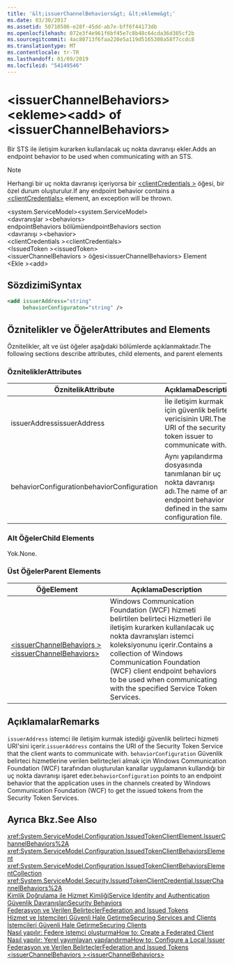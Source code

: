 ```yaml
---
title: '&lt;issuerChannelBehaviors&gt; &lt;ekleme&gt;'
ms.date: 03/30/2017
ms.assetid: 50710506-e28f-45dd-ab7e-bff6f44173db
ms.openlocfilehash: 072e3f4e961f6bf45e7c8b48c64cda36d385cf2b
ms.sourcegitcommit: 4ac80713f6faa220e5a119d5165308a58f7ccdc8
ms.translationtype: MT
ms.contentlocale: tr-TR
ms.lasthandoff: 01/09/2019
ms.locfileid: "54149546"
---
```

# <a name="ltaddgt-of-ltissuerchannelbehaviorsgt"></a><span data-ttu-id="b5a30-102">&lt;issuerChannelBehaviors&gt; &lt;ekleme&gt;</span><span class="sxs-lookup"><span data-stu-id="b5a30-102">&lt;add&gt; of &lt;issuerChannelBehaviors&gt;</span></span>
<span data-ttu-id="b5a30-103">Bir STS ile iletişim kurarken kullanılacak uç nokta davranışı ekler.</span><span class="sxs-lookup"><span data-stu-id="b5a30-103">Adds an endpoint behavior to be used when communicating with an STS.</span></span>  
  
> [!NOTE]
>  <span data-ttu-id="b5a30-104">Herhangi bir uç nokta davranışı içeriyorsa bir [ \<clientCredentials >](../../../../../docs/framework/configure-apps/file-schema/wcf/clientcredentials.md) öğesi, bir özel durum oluşturulur.</span><span class="sxs-lookup"><span data-stu-id="b5a30-104">If any endpoint behavior contains a [\<clientCredentials>](../../../../../docs/framework/configure-apps/file-schema/wcf/clientcredentials.md) element, an exception will be thrown.</span></span>  
  
 <span data-ttu-id="b5a30-105">\<system.ServiceModel></span><span class="sxs-lookup"><span data-stu-id="b5a30-105">\<system.ServiceModel></span></span>  
<span data-ttu-id="b5a30-106">\<davranışlar ></span><span class="sxs-lookup"><span data-stu-id="b5a30-106">\<behaviors></span></span>  
<span data-ttu-id="b5a30-107">endpointBehaviors bölümü</span><span class="sxs-lookup"><span data-stu-id="b5a30-107">endpointBehaviors section</span></span>  
<span data-ttu-id="b5a30-108">\<davranışı ></span><span class="sxs-lookup"><span data-stu-id="b5a30-108">\<behavior></span></span>  
<span data-ttu-id="b5a30-109">\<clientCredentials ></span><span class="sxs-lookup"><span data-stu-id="b5a30-109">\<clientCredentials></span></span>  
<span data-ttu-id="b5a30-110">\<IssuedToken ></span><span class="sxs-lookup"><span data-stu-id="b5a30-110">\<issuedToken></span></span>  
<span data-ttu-id="b5a30-111">\<issuerChannelBehaviors > öğesi</span><span class="sxs-lookup"><span data-stu-id="b5a30-111">\<issuerChannelBehaviors> Element</span></span>  
<span data-ttu-id="b5a30-112">\<Ekle ></span><span class="sxs-lookup"><span data-stu-id="b5a30-112">\<add></span></span>  
  
## <a name="syntax"></a><span data-ttu-id="b5a30-113">Sözdizimi</span><span class="sxs-lookup"><span data-stu-id="b5a30-113">Syntax</span></span>  
  
```xml  
<add issuerAddress="string"
     behaviorConfiguraton="string" />
```  
  
## <a name="attributes-and-elements"></a><span data-ttu-id="b5a30-114">Öznitelikler ve Öğeler</span><span class="sxs-lookup"><span data-stu-id="b5a30-114">Attributes and Elements</span></span>  
 <span data-ttu-id="b5a30-115">Öznitelikler, alt ve üst öğeler aşağıdaki bölümlerde açıklanmaktadır.</span><span class="sxs-lookup"><span data-stu-id="b5a30-115">The following sections describe attributes, child elements, and parent elements</span></span>  
  
### <a name="attributes"></a><span data-ttu-id="b5a30-116">Öznitelikler</span><span class="sxs-lookup"><span data-stu-id="b5a30-116">Attributes</span></span>  
  
|<span data-ttu-id="b5a30-117">Öznitelik</span><span class="sxs-lookup"><span data-stu-id="b5a30-117">Attribute</span></span>|<span data-ttu-id="b5a30-118">Açıklama</span><span class="sxs-lookup"><span data-stu-id="b5a30-118">Description</span></span>|  
|---------------|-----------------|  
|<span data-ttu-id="b5a30-119">issuerAddress</span><span class="sxs-lookup"><span data-stu-id="b5a30-119">issuerAddress</span></span>|<span data-ttu-id="b5a30-120">İle iletişim kurmak için güvenlik belirteci vericisinin URI.</span><span class="sxs-lookup"><span data-stu-id="b5a30-120">The URI of the security token issuer to communicate with.</span></span>|  
|<span data-ttu-id="b5a30-121">behaviorConfiguration</span><span class="sxs-lookup"><span data-stu-id="b5a30-121">behaviorConfiguration</span></span>|<span data-ttu-id="b5a30-122">Aynı yapılandırma dosyasında tanımlanan bir uç nokta davranışı adı.</span><span class="sxs-lookup"><span data-stu-id="b5a30-122">The name of an endpoint behavior defined in the same configuration file.</span></span>|  
  
### <a name="child-elements"></a><span data-ttu-id="b5a30-123">Alt Öğeler</span><span class="sxs-lookup"><span data-stu-id="b5a30-123">Child Elements</span></span>  
 <span data-ttu-id="b5a30-124">Yok.</span><span class="sxs-lookup"><span data-stu-id="b5a30-124">None.</span></span>  
  
### <a name="parent-elements"></a><span data-ttu-id="b5a30-125">Üst Öğeler</span><span class="sxs-lookup"><span data-stu-id="b5a30-125">Parent Elements</span></span>  
  
|<span data-ttu-id="b5a30-126">Öğe</span><span class="sxs-lookup"><span data-stu-id="b5a30-126">Element</span></span>|<span data-ttu-id="b5a30-127">Açıklama</span><span class="sxs-lookup"><span data-stu-id="b5a30-127">Description</span></span>|  
|-------------|-----------------|  
|[<span data-ttu-id="b5a30-128">\<issuerChannelBehaviors ></span><span class="sxs-lookup"><span data-stu-id="b5a30-128">\<issuerChannelBehaviors></span></span>](../../../../../docs/framework/configure-apps/file-schema/wcf/issuerchannelbehaviors-element.md)|<span data-ttu-id="b5a30-129">Windows Communication Foundation (WCF) hizmeti belirtilen belirteci Hizmetleri ile iletişim kurarken kullanılacak uç nokta davranışları istemci koleksiyonunu içerir.</span><span class="sxs-lookup"><span data-stu-id="b5a30-129">Contains a collection of Windows Communication Foundation (WCF) client endpoint behaviors to be used when communicating with the specified Service Token Services.</span></span>|  
  
## <a name="remarks"></a><span data-ttu-id="b5a30-130">Açıklamalar</span><span class="sxs-lookup"><span data-stu-id="b5a30-130">Remarks</span></span>  
 <span data-ttu-id="b5a30-131">`issuerAddress` istemci ile iletişim kurmak istediği güvenlik belirteci hizmeti URI'sini içerir.</span><span class="sxs-lookup"><span data-stu-id="b5a30-131">`issuerAddress` contains the URI of the Security Token Service that the client wants to communicate with.</span></span> <span data-ttu-id="b5a30-132">`behaviorConfiguration` Güvenlik belirteci hizmetlerine verilen belirteçleri almak için Windows Communication Foundation (WCF) tarafından oluşturulan kanallar uygulamanın kullandığı bir uç nokta davranışı işaret eder.</span><span class="sxs-lookup"><span data-stu-id="b5a30-132">`behaviorConfiguration` points to an endpoint behavior that the application uses in the channels created by Windows Communication Foundation (WCF) to get the issued tokens from the Security Token Services.</span></span>  
  
## <a name="see-also"></a><span data-ttu-id="b5a30-133">Ayrıca Bkz.</span><span class="sxs-lookup"><span data-stu-id="b5a30-133">See Also</span></span>  
 <xref:System.ServiceModel.Configuration.IssuedTokenClientElement.IssuerChannelBehaviors%2A>  
 <xref:System.ServiceModel.Configuration.IssuedTokenClientBehaviorsElement>  
 <xref:System.ServiceModel.Configuration.IssuedTokenClientBehaviorsElementCollection>  
 <xref:System.ServiceModel.Security.IssuedTokenClientCredential.IssuerChannelBehaviors%2A>  
 [<span data-ttu-id="b5a30-134">Kimlik Doğrulama ile Hizmet Kimliği</span><span class="sxs-lookup"><span data-stu-id="b5a30-134">Service Identity and Authentication</span></span>](../../../../../docs/framework/wcf/feature-details/service-identity-and-authentication.md)  
 [<span data-ttu-id="b5a30-135">Güvenlik Davranışları</span><span class="sxs-lookup"><span data-stu-id="b5a30-135">Security Behaviors</span></span>](../../../../../docs/framework/wcf/feature-details/security-behaviors-in-wcf.md)  
 [<span data-ttu-id="b5a30-136">Federasyon ve Verilen Belirteçler</span><span class="sxs-lookup"><span data-stu-id="b5a30-136">Federation and Issued Tokens</span></span>](../../../../../docs/framework/wcf/feature-details/federation-and-issued-tokens.md)  
 [<span data-ttu-id="b5a30-137">Hizmet ve İstemcileri Güvenli Hale Getirme</span><span class="sxs-lookup"><span data-stu-id="b5a30-137">Securing Services and Clients</span></span>](../../../../../docs/framework/wcf/feature-details/securing-services-and-clients.md)  
 [<span data-ttu-id="b5a30-138">İstemcileri Güvenli Hale Getirme</span><span class="sxs-lookup"><span data-stu-id="b5a30-138">Securing Clients</span></span>](../../../../../docs/framework/wcf/securing-clients.md)  
 [<span data-ttu-id="b5a30-139">Nasıl yapılır: Federe istemci oluşturma</span><span class="sxs-lookup"><span data-stu-id="b5a30-139">How to: Create a Federated Client</span></span>](../../../../../docs/framework/wcf/feature-details/how-to-create-a-federated-client.md)  
 [<span data-ttu-id="b5a30-140">Nasıl yapılır: Yerel yayımlayan yapılandırma</span><span class="sxs-lookup"><span data-stu-id="b5a30-140">How to: Configure a Local Issuer</span></span>](../../../../../docs/framework/wcf/feature-details/how-to-configure-a-local-issuer.md)  
 [<span data-ttu-id="b5a30-141">Federasyon ve Verilen Belirteçler</span><span class="sxs-lookup"><span data-stu-id="b5a30-141">Federation and Issued Tokens</span></span>](../../../../../docs/framework/wcf/feature-details/federation-and-issued-tokens.md)  
 [<span data-ttu-id="b5a30-142">\<issuerChannelBehaviors ></span><span class="sxs-lookup"><span data-stu-id="b5a30-142">\<issuerChannelBehaviors></span></span>](../../../../../docs/framework/configure-apps/file-schema/wcf/issuerchannelbehaviors-element.md)
